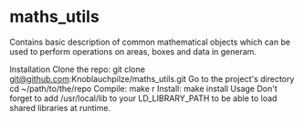 # maths_utils
Contains basic description of common mathematical objects which can be used to perform operations on areas, boxes
and data in generam.

Installation
Clone the repo: git clone git@github.com:Knoblauchpilze/maths_utils.git
Go to the project's directory cd ~/path/to/the/repo
Compile: make r
Install: make install
Usage
Don't forget to add /usr/local/lib to your LD_LIBRARY_PATH to be able to load shared libraries at runtime.
